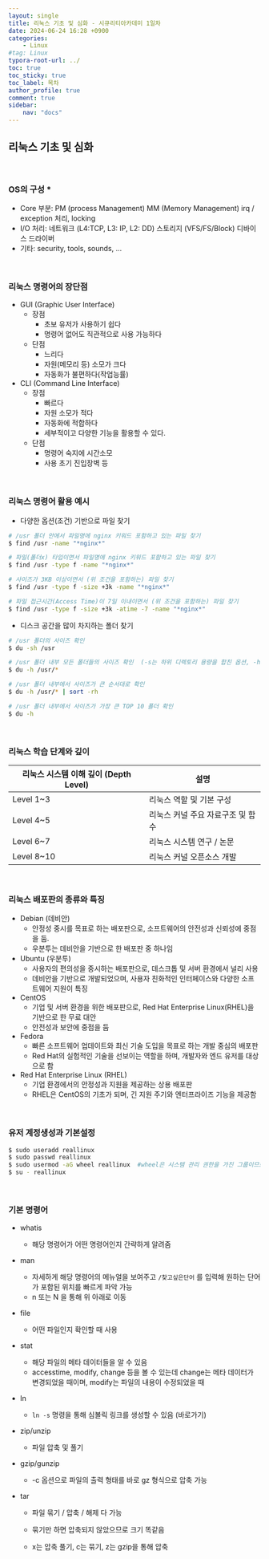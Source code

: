 ```yaml
---
layout: single
title: 리눅스 기초 및 심화 - 시큐리티아카데미 1일차
date: 2024-06-24 16:28 +0900
categories: 
    - Linux
#tag: Linux
typora-root-url: ../
toc: true
toc_sticky: true
toc_label: 목차
author_profile: true
comment: true
sidebar:
    nav: "docs"
---
```




## 리눅스 기초 및 심화 

<br>

### OS의 구성 *

- Core 부분: PM (process Management)
  		  MM (Memory Management)
  		  irq / exception 처리, locking
- I/O 처리: 네트워크 (L4:TCP, L3: IP, L2: DD)
                 스토리지 (VFS/FS/Block)
                 디바이스 드라이버
- 기타: security, tools, sounds, ... 

<br>

### 리눅스 명령어의 장단점

- GUI (Graphic User Interface)
  - 장점
    - 초보 유저가 사용하기 쉽다
    -  명령어 없어도 직관적으로 사용 가능하다
  - 단점
    - 느리다 
    - 자원(메모리 등) 소모가 크다 
    - 자동화가 불편하다(작업능률)
- CLI (Command Line Interface)
  - 장점
    - 빠르다
    - 자원 소모가 적다
    - 자동화에 적합하다
    - 세부적이고 다양한 기능을 활용할 수 있다.
  - 단점
    - 명령어 숙지에 시간소모
    - 사용 초기 진입장벽 등

<br>

### 리눅스 명령어 활용 예시

- 다양한 옵션(조건) 기반으로 파일 찾기

```bash
# /usr 폴더 안에서 파일명에 nginx 키워드 포함하고 있는 파일 찾기
$ find /usr -name "*nginx*"

# 파일(폴더x) 타입이면서 파일명에 nginx 키워드 포함하고 있는 파일 찾기
$ find /usr -type f -name "*nginx*"

# 사이즈가 3KB 이상이면서 (위 조건을 포함하는) 파일 찾기
$ find /usr -type f -size +3k -name "*nginx*"

# 파일 접근시간(Access Time)이 7일 이내이면서 (위 조건을 포함하는) 파일 찾기
$ find /usr -type f -size +3k -atime -7 -name "*nginx*"
```

- 디스크 공간을 많이 차지하는 폴더 찾기

```bash
# /usr 폴더의 사이즈 확인
$ du -sh /usr

# /usr 폴더 내부 모든 폴더들의 사이즈 확인  (-s는 하위 디렉토리 용량을 합친 옵션, -h는 사용자가 보기 쉬운 단위로 출력)
$ du -h /usr/*

# /usr 폴더 내부에서 사이즈가 큰 순서대로 확인
$ du -h /usr/* | sort -rh

# /usr 폴더 내부에서 사이즈가 가장 큰 TOP 10 폴더 확인
$ du -h
```

<br>

### 리눅스 학습 단계와 깊이

| 리눅스 시스템 이해 깊이 (Depth Level) | 설명                              |
| ------------------------------------- | --------------------------------- |
| Level 1~3                             | 리눅스 역할 및 기본 구성          |
| Level 4~5                             | 리눅스 커널 주요 자료구조 및 함수 |
| Level 6~7                             | 리눅스 시스템 연구 / 논문         |
| Level 8~10                            | 리눅스 커널 오픈소스 개발         |

<br>

### 리눅스 배포판의 종류와 특징

- Debian (데비안)
  - 안정성 중시를 목표로 하는 배포판으로, 소프트웨어의 안전성과 신뢰성에 중점을 둠.
  - 우분투는 데비안을 기반으로 한 배포판 중 하나임
- Ubuntu (우분투)
  - 사용자의 편의성을 중시하는 배포판으로, 데스크톱 및 서버 환경에서 널리 사용
  - 데비안을 기반으로 개발되었으며, 사용자 친화적인 인터페이스와 다양한 소프트웨어 지원이 특징
- CentOS
  - 기업 및 서버 환경을 위한 배포판으로, Red Hat Enterprise Linux(RHEL)을 기반으로 한 무료 대안
  - 안전성과 보안에 중점을 둠
- Fedora
  - 빠른 소프트웨어 업데이트와 최신 기술 도입을 목표로 하는 개발 중심의 배포판
  - Red Hat의 실험적인 기술을 선보이는 역할을 하며, 개발자와 엔드 유저를 대상으로 함
- Red Hat Enterprise Linux (RHEL)
  - 기업 환경에서의 안정성과 지원을 제공하는 상용 배포판
  - RHEL은 CentOS의 기초가 되며, 긴 지원 주기와 엔터프라이즈 기능을 제공함

<br>

### 유저 계정생성과 기본설정

```bash
$ sudo useradd reallinux
$ sudo passwd reallinux
$ sudo usermod -aG wheel reallinux  #wheel은 시스템 관리 권한을 가진 그룹이므로 append Group
$ su - reallinux
```

<br>

### 기본 명령어

- whatis

  - 해당 명령어가 어떤 명령어인지 간략하게 알려줌

- man 

  - 자세하게  해당 명령어의 메뉴얼을 보여주고 `/찾고싶은단어` 를 입력해 원하는 단어가 포함된 위치를 빠르게 파악 가능
  - n 또는 N 을 통해 위 아래로 이동

- file

  - 어떤 파일인지 확인할 때 사용

- stat

  - 해당 파일의 메타 데이터들을 알 수 있음
  - accesstime, modify, change 등을 볼 수 있는데 change는 메타 데이터가 변경되었을 때이며, modify는 파일의 내용이 수정되었을 때

- ln

  - `ln -s` 명령을 통해 심볼릭 링크를 생성할 수 있음 (바로가기)

- zip/unzip

  - 파일 압축 및 풀기

- gzip/gunzip

  - -c 옵션으로 파일의 출력 형태를 바로 gz 형식으로 압축 가능 

- tar

  - 파일 묶기 / 압축 / 해제 다 가능

  - 묶기만 하면 압축되지 않았으므로 크기 똑같음

  - x는 압축 풀기, c는 묶기, z는 gzip을 통해 압축  

    
